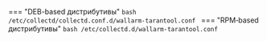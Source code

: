 === "DEB-based дистрибутивы"
    ```bash
    /etc/collectd/collectd.conf.d/wallarm-tarantool.conf
    ```
=== "RPM‑based дистрибутивы"
    ```bash
    /etc/collectd.d/wallarm-tarantool.conf
    ```